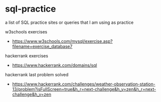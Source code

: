 # sql-practice
a list of SQL practice sites or queries that I am using as practice

w3schools exercises
- https://www.w3schools.com/mysql/exercise.asp?filename=exercise_database7

hackerrank exercises
- https://www.hackerrank.com/domains/sql

hackerrank last problem solved
- https://www.hackerrank.com/challenges/weather-observation-station-13/problem?isFullScreen=true&h_r=next-challenge&h_v=zen&h_r=next-challenge&h_v=zen
